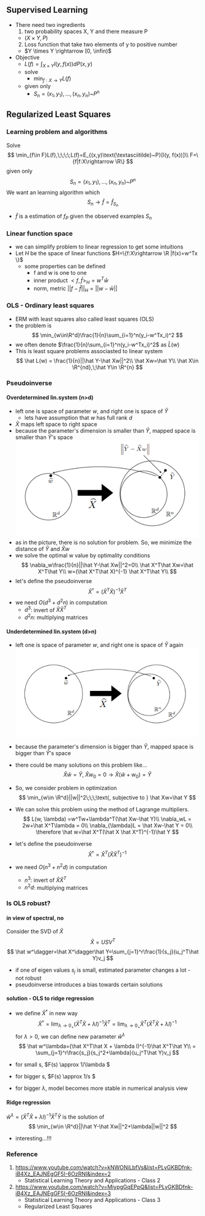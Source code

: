 ## Supervised Learning
* There need two ingredients
  1. two probability spaces X, Y and there measure P
    * $(X \times Y, P)$
  2. Loss function that take two elements of y to positive number
    * $Y \times Y \rightarrow [0, \infin)$
* Objective
  * $L(f)=\int_{X \times Y}l(y,f(x))dP(x,y)$
  * solve
    * $\min_{f:X\rightarrow Y}L(f)$
  * given only
    * $S_n=(x_1, y_1), \dots , (x_n, y_n) \text{\textasciitilde} P^n$

## Regularized Least Squares
### Learning problem and algorithms
Solve
$$
\min_{f\in F}L(f),\;\;\;\;L(f)=E_{(x,y)\text{\textasciitilde}~P}[l(y, f(x))]\\
F=\{f|f:X\rightarrow \R\}
$$
given only
$$
S_n=(x_1, y_1),\dots,(x_n, y_n)\text{\textasciitilde}P^n
$$
We want an learning algorithm which
$$
S_n \rightarrow \hat f=\hat f_{S_n}
$$
* $\hat f$ is a estimation of $f_P$ given the observed examples $S_n$
### Linear function space
* we can simplify problem to linear regression to get some intuitions
* Let $H$ be the space of linear functions
  $H=\{f:X\rightarrow \R |f(x)=w^Tx \}$
  * some properties can be defined
    * f and w is one to one
    * inner product $<f, \bar f>_H=w^T\bar w$
    * norm, metric $|| f - \bar f ||_H = || w - \bar w ||$
### OLS - Ordinary least squares
* ERM with least squares also called least squares (OLS)
* the problem is
$$
\min_{w\in\R^d}\frac{1}{n}\sum_{i=1}^n(y_i-w^Tx_i)^2
$$
* we often denote $\frac{1}{n}\sum_{i=1}^n(y_i-w^Tx_i)^2$ as $\hat L(w)$
* This is least square problems associasted to linear system
$$
\hat L(w) = \frac{1}{n}||\hat Y-\hat Xw||^2\\
\hat Xw=\hat Y\\
\hat X\in \R^{nd},\;\hat Y\in \R^{n}
$$
### Pseudoinverse
#### Overdetermined lin.system (n>d)
* left one is space of  parameter $w$, and right one is space of $\hat Y$
  * lets have assumption that $w$ has full rank $d$
* $\hat X$ maps left space to right space
* because the parameter's dimension is smaller than $\hat Y$, mapped space is smaller than $\hat Y$'s space
![](images/overdetermined_linear_system_visual.png)
* as in the picture, there is no solution for problem. So, we minimize the distance of $\hat Y$ and $\hat Xw$
* we solve the optimal w value by optimality conditions
$$
\nabla_w\frac{1}{n}||\hat Y-\hat Xw||^2=0\\
\hat X^T\hat Xw=\hat X^T\hat Y\\
w=(\hat X^T\hat X)^{-1} \hat X^T\hat Y\\
$$
* let's define the pseudoinverse
$$
\hat X^\dagger = (\hat X^T\hat X)^{-1}\hat X^T
$$
* we need $O(d^3 + d^2n)$ in computation
  * $d^3$: invert of $\hat X\hat X^T$
  * $d^2n$: multiplying matrices

#### Underdetermined lin.system (d>n)
* left one is space of  parameter $w$, and right one is space of $\hat Y$ again
![](images/underdetermined_linear_system_visual.png)
* because the parameter's dimension is bigger than $\hat Y$, mapped space is bigger than $\hat Y$'s space
* there could be many solutions on this problem like...
$$
\hat X\hat w=\hat Y,\;\hat Xw_0=0 \rightarrow \hat X(\hat w + w_0) = \hat Y
$$
* So, we consider problem in optimization
$$
\min_{w\in \R^d}||w||^2\;\;\;\text{, subjective to } \hat Xw=\hat Y
$$
* We can solve this problem using the method of Lagrange multipliers.
$$
L(w, \lambda)
=w^Tw+\lambda^T(\hat Xw-\hat Y)\\
\nabla_wL = 2w+\hat X^T\lambda = 0\\
\nabla_{\lambda}L = \hat Xw-\hat Y = 0\\
\therefore \hat w=\hat X^T(\hat X \hat X^T)^{-1}\hat Y
$$

* let's define the pseudoinverse
$$
\hat X^\dagger = \hat X^T(\hat X\hat X^T)^{-1}
$$
* we need $O(n^3 + n^2d)$ in computation
  * $n^3$: invert of $\hat X\hat X^T$
  * $n^2d$: multiplying matrices

### Is OLS robust?
#### in view of spectral, no
Consider the SVD of $\hat X$
$$
\hat X=USV^T
$$
$$
\hat w^\dagger=\hat X^\dagger\hat Y=\sum_{j=1}^r\frac{1}{s_j}(u_j^T\hat Y)v_j
$$
* if one of eigen values $s_j$ is small, estimated parameter changes a lot - not robust
* pseudoinverse introduces a bias towards certain solutions
#### solution - OLS to ridge regression
* we define $\hat X^\dagger$ in new way
$$
\hat X^\dagger=\lim_{\lambda \rightarrow 0_+}(\hat X^T\hat X + \lambda I)^{-1}\hat X^T=\lim_{\lambda \rightarrow 0_+}\hat X^T(\hat X^T\hat X + \lambda I)^{-1}
$$
for $\lambda > 0$, we can define new parameter $\hat w^\lambda$
$$
\hat w^\lambda=(\hat X^T\hat X + \lambda I)^{-1}\hat X^T\hat Y\\
= \sum_{j=1}^r\frac{s_j}{s_j^2+\lambda}(u_j^T\hat Y)v_j
$$
* for small s, $F(s) \approx 1/\lambda $
* for bigger s, $F(s) \approx 1/s $

* for bigger $\lambda$, model becomes more stable in numerical analysis view

#### Ridge regression
$\hat w^\lambda=(\hat X^T\hat X + \lambda I)^{-1}\hat 
X^T\hat Y$ is the solution of 
$$
\min_{w\in \R^d}||\hat Y-\hat Xw||^2+\lambda||w||^2
$$
* interesting...!!!

### Reference
1. https://www.youtube.com/watch?v=kNWONiLbfVs&list=PLyGKBDfnk-iB4Xz_EAJNEgGF5I-6OzRNI&index=2
    * Statistical Learning Theory and Applications - Class 2
2. https://www.youtube.com/watch?v=MiypgGqEPpQ&list=PLyGKBDfnk-iB4Xz_EAJNEgGF5I-6OzRNI&index=3
    * Statistical Learning Theory and Applications - Class 3
    * Regularized Least Squares

